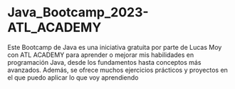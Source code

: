 # Java_Bootcamp_2023-ATL_ACADEMY
Este Bootcamp de Java es una iniciativa gratuita por parte de Lucas Moy con ATL ACADEMY para aprender o mejorar mis habilidades en programación Java, desde los fundamentos hasta conceptos más avanzados. Además, se ofrece muchos ejercicios prácticos y proyectos en el que puedo aplicar lo que voy aprendiendo
